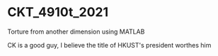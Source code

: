 # CKT_4910t_2021
Torture from another dimension using MATLAB 

CK is a good guy, I believe the title of HKUST's president worthes him
